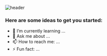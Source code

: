 ![header](https://capsule-render.vercel.app/api?type=waving&color=0:7bed9f,100:1dd1a1&height=210&section=header&text=Welcome%20to&fontColor=f5f5f5&fontSize=46&desc=hyunsik's%20github%20pages&descSize=32&descAlign=62&descAlignY=48&fontAlignY=28)

### Here are some ideas to get you started:

- 🌱 I’m currently learning ...
- 💬 Ask me about ...
- 📫 How to reach me: ...
- ⚡ Fun fact: ...

<!--
- 🔭 I’m currently working on ...
- 👯 I’m looking to collaborate on ...
- 🤔 I’m looking for help with ...
- 😄 Pronouns: ...
-->
